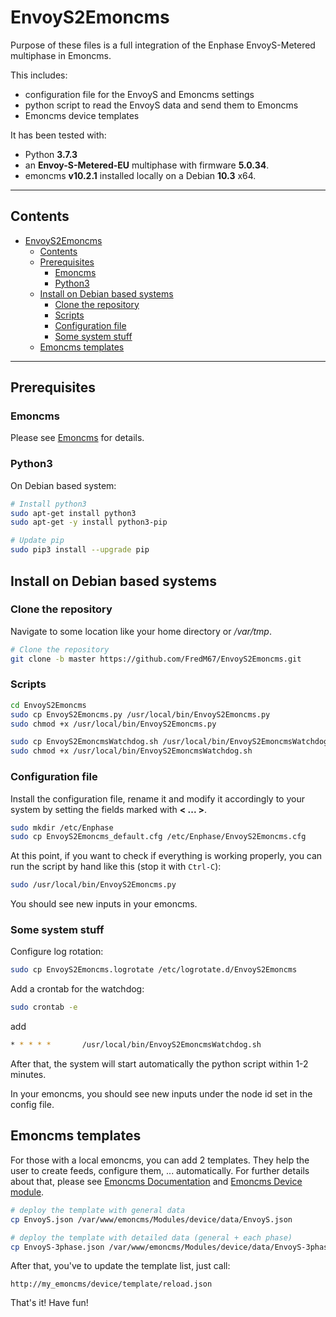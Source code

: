 # EnvoyS2Emoncms

Purpose of these files is a full integration of the Enphase EnvoyS-Metered multiphase in Emoncms.

This includes:
- configuration file for the EnvoyS and Emoncms settings
- python script to read the EnvoyS data and send them to Emoncms
- Emoncms device templates

It has been tested with:
- Python **3.7.3**
- an **Envoy-S-Metered-EU** multiphase with firmware **5.0.34**.
- emoncms **v10.2.1** installed locally on a Debian **10.3** x64.

***
## Contents
- [EnvoyS2Emoncms](#envoys2emoncms)
  - [Contents](#contents)
  - [Prerequisites](#prerequisites)
    - [Emoncms](#emoncms)
    - [Python3](#python3)
  - [Install on Debian based systems](#install-on-debian-based-systems)
    - [Clone the repository](#clone-the-repository)
    - [Scripts](#scripts)
    - [Configuration file](#configuration-file)
    - [Some system stuff](#some-system-stuff)
  - [Emoncms templates](#emoncms-templates)

***

## Prerequisites

### Emoncms
Please see [Emoncms](https://emoncms.org/) for details.

### Python3
On Debian based system:
```sh
# Install python3
sudo apt-get install python3
sudo apt-get -y install python3-pip

# Update pip
sudo pip3 install --upgrade pip
```

## Install on Debian based systems

### Clone the repository
Navigate to some location like your home directory or */var/tmp*.
```sh
# Clone the repository
git clone -b master https://github.com/FredM67/EnvoyS2Emoncms.git
```
### Scripts
```sh
cd EnvoyS2Emoncms
sudo cp EnvoyS2Emoncms.py /usr/local/bin/EnvoyS2Emoncms.py
sudo chmod +x /usr/local/bin/EnvoyS2Emoncms.py

sudo cp EnvoyS2EmoncmsWatchdog.sh /usr/local/bin/EnvoyS2EmoncmsWatchdog.sh
sudo chmod +x /usr/local/bin/EnvoyS2EmoncmsWatchdog.sh
```

### Configuration file
Install the configuration file, rename it and modify it accordingly to your system by setting the fields marked with **< ... >**.
```sh
sudo mkdir /etc/Enphase
sudo cp EnvoyS2Emoncms_default.cfg /etc/Enphase/EnvoyS2Emoncms.cfg
```

At this point, if you want to check if everything is working properly, you can run the script by hand like this (stop it with `Ctrl-C`):
```sh
sudo /usr/local/bin/EnvoyS2Emoncms.py
```
You should see new inputs in your emoncms.

### Some system stuff
Configure log rotation:
```sh
sudo cp EnvoyS2Emoncms.logrotate /etc/logrotate.d/EnvoyS2Emoncms
```

Add a crontab for the watchdog:
```sh
sudo crontab -e
```
add
```sh
* * * * *       /usr/local/bin/EnvoyS2EmoncmsWatchdog.sh
```

After that, the system will start automatically the python script within 1-2 minutes.

In your emoncms, you should see new inputs under the node id set in the config file.

## Emoncms templates
For those with a local emoncms, you can add 2 templates. They help the user to create feeds, configure them, ... automatically.
For further details about that, please see [Emoncms Documentation](https://github.com/emoncms/emoncms) and [Emoncms Device module](https://github.com/emoncms/device).
```sh
# deploy the template with general data
cp EnvoyS.json /var/www/emoncms/Modules/device/data/EnvoyS.json

# deploy the template with detailed data (general + each phase)
cp EnvoyS-3phase.json /var/www/emoncms/Modules/device/data/EnvoyS-3phase.json
```
After that, you've to update the template list, just call:
```
http://my_emoncms/device/template/reload.json
```
That's it!
Have fun!